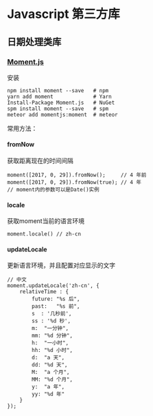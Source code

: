 # Javascript 第三方库

## 日期处理类库

### [Moment.js](http://momentjs.cn/)

安装

```
npm install moment --save   # npm
yarn add moment             # Yarn
Install-Package Moment.js   # NuGet
spm install moment --save   # spm
meteor add momentjs:moment  # meteor
```

常用方法：

#### fromNow

获取距离现在的时间间隔

```
moment([2017, 0, 29]).fromNow();     // 4 年前
moment([2017, 0, 29]).fromNow(true); // 4 年
// moment内的参数可以是Date()实例
```

#### locale

获取moment当前的语言环境

```
moment.locale()	// zh-cn
```

#### updateLocale

更新语言环境，并且配置对应显示的文字

```
// 中文
moment.updateLocale('zh-cn', {
    relativeTime : {
        future: "%s 后",
        past:   "%s 前",
        s  : '几秒前',
        ss : '%d 秒',
        m:  "一分钟",
        mm: "%d 分钟",
        h:  "一小时",
        hh: "%d 小时",
        d:  "a 天",
        dd: "%d 天",
        M:  "a 个月",
        MM: "%d 个月",
        y:  "a 年",
        yy: "%d 年"
    }
});
```

